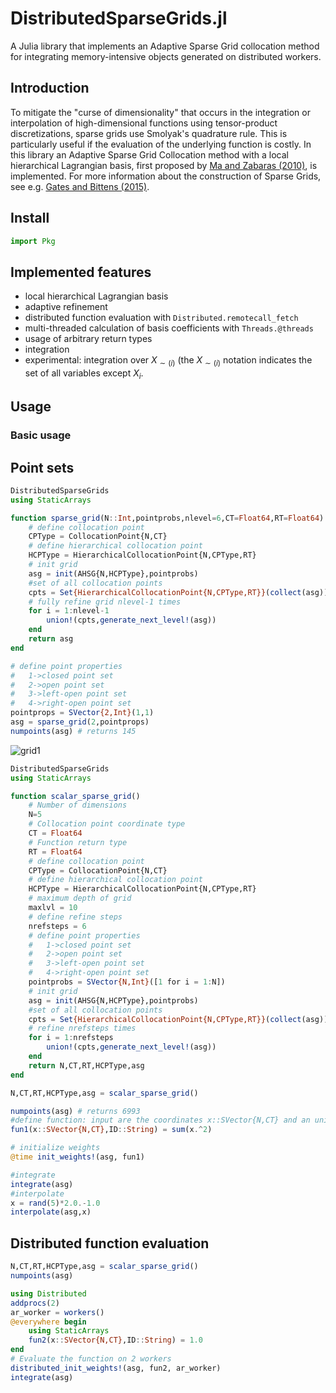 # DistributedSparseGrids.jl

A Julia library that implements an Adaptive Sparse Grid collocation method for integrating memory-intensive objects generated on distributed workers.


## Introduction

To mitigate the "curse of dimensionality" that occurs in the integration or interpolation of high-dimensional functions using tensor-product discretizations, sparse grids use Smolyak's quadrature rule. This is particularly useful if the evaluation of the underlying function is costly. In this library an Adaptive Sparse Grid Collocation method with a local hierarchical Lagrangian basis, first proposed by [Ma and Zabaras (2010)](https://www.sciencedirect.com/science/article/pii/S002199910900028X), is implemented. For more information about the construction of Sparse Grids, see e.g. [Gates and Bittens (2015)](https://arxiv.org/abs/1509.01462).

## Install

```julia
import Pkg
```

## Implemented features

-	local hierarchical Lagrangian basis
-	adaptive refinement
-	distributed function evaluation with ```Distributed.remotecall_fetch```
-	multi-threaded calculation of basis coefficients with ```Threads.@threads```
-	usage of arbitrary return types 
-	integration
-	experimental: integration over $X_{\sim (i)}$ (the $X_{\sim (i)}$  notation indicates the set of all variables except $X_{i}$.

## Usage



### Basic usage

## Point sets

```julia
DistributedSparseGrids
using StaticArrays 

function sparse_grid(N::Int,pointprobs,nlevel=6,CT=Float64,RT=Float64)
	# define collocation point
	CPType = CollocationPoint{N,CT}
	# define hierarchical collocation point
	HCPType = HierarchicalCollocationPoint{N,CPType,RT}
	# init grid
	asg = init(AHSG{N,HCPType},pointprobs)
	#set of all collocation points
	cpts = Set{HierarchicalCollocationPoint{N,CPType,RT}}(collect(asg))
	# fully refine grid nlevel-1 times
	for i = 1:nlevel-1
		union!(cpts,generate_next_level!(asg))
	end
	return asg
end

# define point properties 
#	1->closed point set
# 	2->open point set
#	3->left-open point set
#	4->right-open point set
pointprops = SVector{2,Int}(1,1)
asg = sparse_grid(2,pointprops) 
numpoints(asg) # returns 145
```

![grid1](https://user-images.githubusercontent.com/100423479/193272039-eb2ed24f-cba7-41c3-bb99-aec8adeee993.png)

```julia
DistributedSparseGrids
using StaticArrays 

function scalar_sparse_grid()
	# Number of dimensions
	N=5
	# Collocation point coordinate type
	CT = Float64
	# Function return type
	RT = Float64
	# define collocation point
	CPType = CollocationPoint{N,CT}
	# define hierarchical collocation point
	HCPType = HierarchicalCollocationPoint{N,CPType,RT}
	# maximum depth of grid
	maxlvl = 10
	# define refine steps
	nrefsteps = 6
	# define point properties 
	#	1->closed point set
	# 	2->open point set
	#	3->left-open point set
	#	4->right-open point set
	pointprobs = SVector{N,Int}([1 for i = 1:N])
	# init grid
	asg = init(AHSG{N,HCPType},pointprobs)
	#set of all collocation points
	cpts = Set{HierarchicalCollocationPoint{N,CPType,RT}}(collect(asg))
	# refine nrefsteps times
	for i = 1:nrefsteps
		union!(cpts,generate_next_level!(asg))
	end
	return N,CT,RT,HCPType,asg
end

N,CT,RT,HCPType,asg = scalar_sparse_grid() 

numpoints(asg) # returns 6993
#define function: input are the coordinates x::SVector{N,CT} and an unique id ID::String (e.g. "1_1_1_1")
fun1(x::SVector{N,CT},ID::String) = sum(x.^2)

# initialize weights
@time init_weights!(asg, fun1)

#integrate
integrate(asg)
#interpolate
x = rand(5)*2.0.-1.0
interpolate(asg,x)
```

## Distributed function evaluation
```julia
N,CT,RT,HCPType,asg = scalar_sparse_grid()
numpoints(asg)

using Distributed
addprocs(2)
ar_worker = workers()
@everywhere begin
	using StaticArrays
    fun2(x::SVector{N,CT},ID::String) = 1.0
end 
# Evaluate the function on 2 workers
distributed_init_weights!(asg, fun2, ar_worker)
integrate(asg)
```


```julia
```
